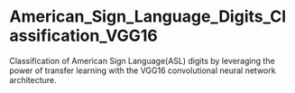 # American_Sign_Language_Digits_Classification_VGG16
Classification of American Sign Language(ASL) digits by leveraging the power of transfer learning with the VGG16 convolutional neural network architecture.
